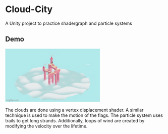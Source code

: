 # Cloud-City
A Unity project to practice shadergraph and particle systems

## Demo
 <img src="demo.gif" width = "300">
 
The clouds are done using a vertex displacement shader. A similar technique is used to make the motion of the flags.
The particle system uses trails to get long strands. Additionally, loops of wind are created by modifying the velocity over the lifetime.

   
